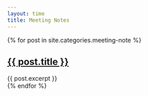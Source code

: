 ```yaml
---
layout: time
title: Meeting Notes
---
```

<div id="meeting-notes">
  {% for post in site.categories.meeting-note %}
  <article>
    <div class="post-info">
      <a href="{{ post.url }}"><h2>{{ post.title }}</h2></a>
    </div>
    {{ post.excerpt }}
  </article>
  {% endfor %}
</div>
